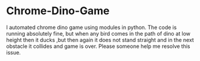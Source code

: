 # Chrome-Dino-Game
I automated chrome dino game using modules in python.
The code is running absolutely fine, but when any bird comes in the path of dino at low height then it ducks ,but then again it does not stand straight 
and in the next obstacle it collides and game is over.
Please someone help me resolve this issue.
